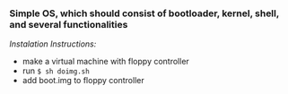 ### Simple OS, which should consist of bootloader, kernel, shell, and several functionalities

*Instalation Instructions:*
* make a virtual machine with floppy controller
* run ``$ sh doimg.sh ``
* add boot.img to floppy controller
